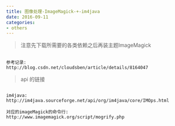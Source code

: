 ```yaml
---
title: 图像处理-ImageMagick-+-im4java
date: 2016-09-11
categories: 
- others
---
```


> 注意先下载所需要的各类依赖之后再装主题ImageMagick

```

参考记录:
http://blog.csdn.net/cloudsben/article/details/8164047

```


> api 的链接

```

im4java:
http://im4java.sourceforge.net/api/org/im4java/core/IMOps.html

对应的imageMagick的命令行:
http://www.imagemagick.org/script/mogrify.php 

```
